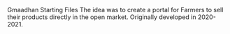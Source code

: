 Gmaadhan Starting Files
The idea was to create a portal for Farmers to sell their products directly in the open market.
Originally developed in 2020-2021.
